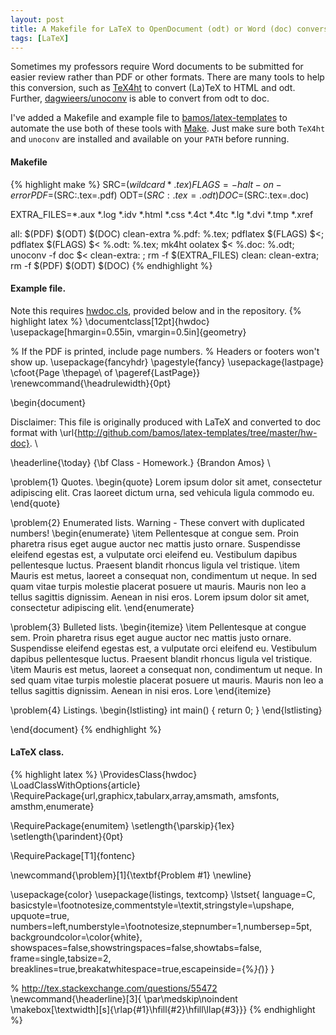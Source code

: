 ```yaml
---
layout: post
title: A Makefile for LaTeX to OpenDocument (odt) or Word (doc) conversion.
tags: [LaTeX]
---
```


Sometimes my professors require Word documents to be submitted
for easier review rather than PDF or other formats.
There are many tools to help this conversion,
such as
[TeX4ht](http://stuff.mit.edu/afs/athena/system/i386_deb50/os-ubuntu-9.04/usr/share/doc/tex4ht/html/])
to convert (La)TeX to HTML and odt.
Further, [dagwieers/unoconv](https://github.com/dagwieers/unoconv)
is able to convert from odt to doc.

I've added a Makefile and example file to
[bamos/latex-templates](https://github.com/bamos/latex-templates/tree/master/hw-doc)
to automate the use both of these tools with
[Make](http://www.gnu.org/software/make/).
Just make sure both `TeX4ht` and `unoconv` are installed
and available on your `PATH` before running.

#### Makefile
{% highlight make %}
SRC=$(wildcard *.tex)
FLAGS=-halt-on-error
PDF=$(SRC:.tex=.pdf)
ODT=$(SRC:.tex=.odt)
DOC=$(SRC:.tex=.doc)

EXTRA_FILES=*.aux *.log *.idv *.html *.css *.4ct *.4tc *.lg *.dvi *.tmp *.xref

all: $(PDF) $(ODT) $(DOC) clean-extra
%.pdf: %.tex; pdflatex $(FLAGS) $<; pdflatex $(FLAGS) $<
%.odt: %.tex; mk4ht oolatex $<
%.doc: %.odt; unoconv -f doc $<
clean-extra: ; rm -f $(EXTRA_FILES)
clean: clean-extra; rm -f $(PDF) $(ODT) $(DOC)
{% endhighlight %}

#### Example file.
Note this requires
[hwdoc.cls](https://github.com/bamos/latex-templates/blob/master/hw-doc/hwdoc.cls),
provided below and in the repository.
{% highlight latex %}
\documentclass[12pt]{hwdoc}
\usepackage[hmargin=0.55in, vmargin=0.5in]{geometry}

% If the PDF is printed, include page numbers.
% Headers or footers won't show up.
\usepackage{fancyhdr}
\pagestyle{fancy}
\usepackage{lastpage}
\cfoot{Page \thepage\ of \pageref{LastPage}}
\renewcommand{\headrulewidth}{0pt}

\begin{document}

Disclaimer: This file is originally produced with LaTeX and
converted to doc format with
\url{http://github.com/bamos/latex-templates/tree/master/hw-doc}. \\

\headerline{\today}
{\bf Class - Homework.}
{Brandon Amos} \\

\problem{1}
Quotes.
\begin{quote}
  Lorem ipsum dolor sit amet, consectetur adipiscing elit. Cras laoreet 
  dictum urna, sed vehicula ligula commodo eu.
\end{quote}

\problem{2}
Enumerated lists. Warning - These convert with duplicated numbers!
\begin{enumerate}
  \item Pellentesque at congue sem. Proin pharetra risus 
    eget augue auctor nec mattis justo ornare. Suspendisse eleifend 
    egestas est, a vulputate orci eleifend eu. Vestibulum dapibus 
    pellentesque luctus. Praesent blandit rhoncus ligula vel tristique. 
  \item Mauris est metus, laoreet a consequat non, condimentum ut neque. In 
    sed quam vitae turpis molestie placerat posuere ut mauris. Mauris non leo a
    tellus sagittis dignissim. Aenean in nisi eros.
    Lorem ipsum dolor sit amet, consectetur adipiscing elit.
\end{enumerate}

\problem{3}
Bulleted lists.
\begin{itemize}
  \item Pellentesque at congue sem. Proin pharetra risus 
    eget augue auctor nec mattis justo ornare. Suspendisse eleifend 
    egestas est, a vulputate orci eleifend eu. Vestibulum dapibus 
    pellentesque luctus. Praesent blandit rhoncus ligula vel tristique. 
  \item Mauris est metus, laoreet a consequat non, condimentum ut neque. In 
    sed quam vitae turpis molestie placerat posuere ut mauris. Mauris non leo a
    tellus sagittis dignissim. Aenean in nisi eros.
    Lore
\end{itemize}

\problem{4}
Listings.
\begin{lstlisting}
int main() {
  return 0;
}
\end{lstlisting}

\end{document}
{% endhighlight %}

#### LaTeX class.
{% highlight latex %}
\ProvidesClass{hwdoc}
\LoadClassWithOptions{article}
\RequirePackage{url,graphicx,tabularx,array,amsmath, amsfonts,
amsthm,enumerate}

\RequirePackage{enumitem}
\setlength{\parskip}{1ex}
\setlength{\parindent}{0pt}

\RequirePackage[T1]{fontenc}

\newcommand{\problem}[1]{\textbf{Problem #1} \newline}

\usepackage{color}
\usepackage{listings, textcomp}
\lstset{
  language=C,
  basicstyle=\footnotesize,commentstyle=\textit,stringstyle=\upshape,
  upquote=true,
  numbers=left,numberstyle=\footnotesize,stepnumber=1,numbersep=5pt,
  backgroundcolor=\color{white},
  showspaces=false,showstringspaces=false,showtabs=false,
  frame=single,tabsize=2,
  breaklines=true,breakatwhitespace=true,escapeinside={\%*}{*)}
}

% http://tex.stackexchange.com/questions/55472
\newcommand{\headerline}[3]{
\par\medskip\noindent
\makebox[\textwidth][s]{\rlap{#1}\hfill{#2}\hfill\llap{#3}}}
{% endhighlight %}
